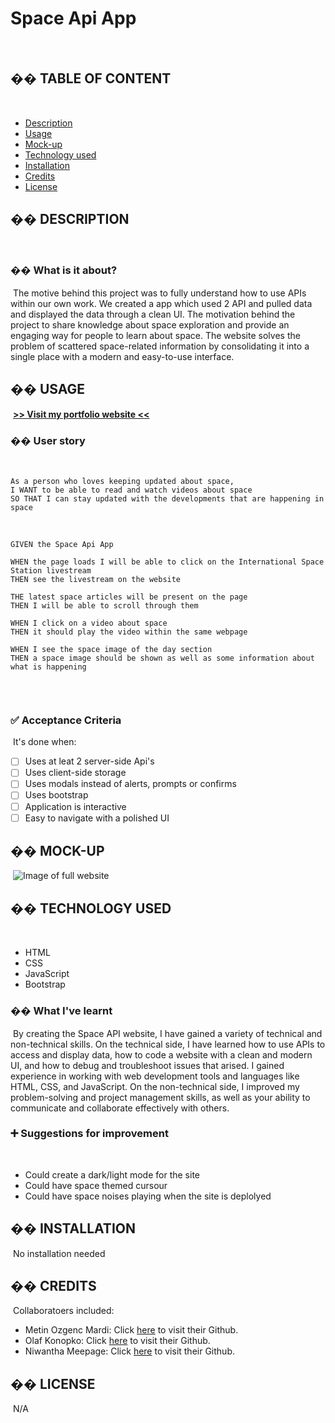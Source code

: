# Space Api App
​​
## �� TABLE OF CONTENT
​
- [Description](#-description)
- [Usage](#-usage)
- [Mock-up](#-mock-up)
- [Technology used](#-technology-used)
- [Installation](#-installation)
- [Credits](#-credits)
- [License](#-license)
​
## �� DESCRIPTION
​
### �� What is it about?
​
The motive behind this project was to fully understand how to use APIs within our own work. We created a app which used 2 API and pulled data
and displayed the data through a clean UI. The motivation behind the project to share knowledge about space exploration and provide an engaging way for people to learn about space. The website solves the problem of scattered space-related information by consolidating it into a single place with a modern and easy-to-use interface.
​
## �� USAGE
​
[**>> Visit my portfolio website <<**](https://github.com/khans0/space-api-app)
​
### �� User story
​
```
As a person who loves keeping updated about space,
I WANT to be able to read and watch videos about space
SO THAT I can stay updated with the developments that are happening in space 
```
​
```
GIVEN the Space Api App
​
WHEN the page loads I will be able to click on the International Space Station livestream
THEN see the livestream on the website
​
THE latest space articles will be present on the page 
THEN I will be able to scroll through them 
​
WHEN I click on a video about space 
THEN it should play the video within the same webpage 

WHEN I see the space image of the day section
THEN a space image should be shown as well as some information about what is happening
​
```
​
### ✅ Acceptance Criteria
​
It's done when:
​
- [ ] Uses at leat 2 server-side Api's
- [ ] Uses client-side storage
- [ ] Uses modals instead of alerts, prompts or confirms
- [ ] Uses bootstrap
- [ ] Application is interactive
- [ ] Easy to navigate with a polished UI
​
## �� MOCK-UP
​
​![Image of full website](./assets/images/Space%20jam%20website%20screenshot.png)
​
## �� TECHNOLOGY USED
​
- HTML
- CSS
- JavaScript
- Bootstrap
​
### �� What I've learnt
​
By creating the Space API website, I have  gained a variety of technical and non-technical skills. On the technical side, I have learned how to use APIs to access and display data, how to code a website with a clean and modern UI, and how to debug and troubleshoot issues that arised. I gained experience in working with web development tools and languages like HTML, CSS, and JavaScript. On the non-technical side, I improved my problem-solving and project management skills, as well as your ability to communicate and collaborate effectively with others. 
​
### ➕ Suggestions for improvement
​
- Could create a dark/light mode for the site
- Could have space themed cursour
- Could have space noises playing when the site is deplolyed 
​
## �� INSTALLATION
​
No installation needed 
​
## �� CREDITS
​
Collaboratoers included:
- Metin Ozgenc Mardi: Click [here](quora.com/profile/Ashish-Kulkarni-100) to visit their Github.
- Olaf Konopko: Click [here](https://github.com/MrFusion666) to visit their Github.
- Niwantha Meepage: Click [here](https://github.com/niwantha33) to visit their Github.
​
## �� LICENSE
​
N/A